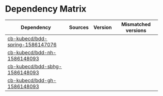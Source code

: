 # Dependency Matrix

Dependency | Sources | Version | Mismatched versions
---------- | ------- | ------- | -------------------
[cb-kubecd/bdd-spring-1586147076](https://github.com/cb-kubecd/bdd-spring-1586147076.git) |  | []() | 
[cb-kubecd/bdd-nh-1586148093](https://github.com/cb-kubecd/bdd-nh-1586148093.git) |  | []() | 
[cb-kubecd/bdd-sbhg-1586148093](https://github.com/cb-kubecd/bdd-sbhg-1586148093.git) |  | []() | 
[cb-kubecd/bdd-gh-1586148093](https://github.com/cb-kubecd/bdd-gh-1586148093.git) |  | []() | 

